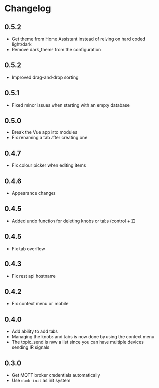 # Changelog

## 0.5.2

- Get theme from Home Assistant instead of relying on hard coded light/dark
- Remove dark_theme from the configuration

## 0.5.2

- Improved drag-and-drop sorting 

## 0.5.1
- Fixed minor issues when starting with an empty database

## 0.5.0

- Break the Vue app into modules
- Fix renaming a tab after creating one

## 0.4.7

- Fix colour picker when editing items

## 0.4.6

- Appearance changes

## 0.4.5

- Added undo function for deleting knobs or tabs (control + Z)

## 0.4.5

- Fix tab overflow

## 0.4.3

- Fix rest api hostname

## 0.4.2

- Fix context menu on mobile

## 0.4.0

- Add ability to add tabs
- Managing the knobs and tabs is now done by using the context menu
- The topic_send is now a list since you can have multiple devices sending IR signals

## 0.3.0

- Get MQTT broker credentials automatically
- Use `dumb-init` as init system